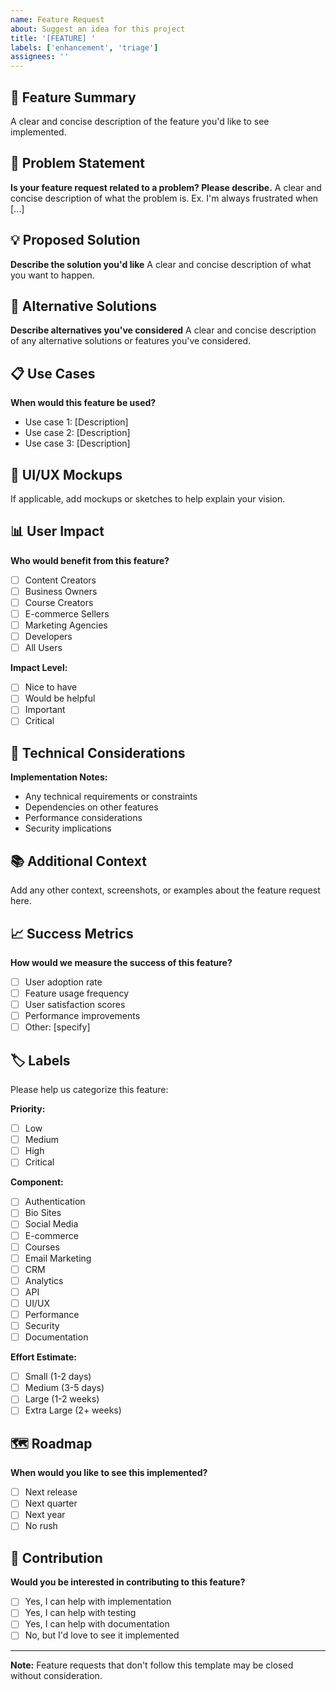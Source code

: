 ```yaml
---
name: Feature Request
about: Suggest an idea for this project
title: '[FEATURE] '
labels: ['enhancement', 'triage']
assignees: ''
---
```


## 🚀 Feature Summary

A clear and concise description of the feature you'd like to see implemented.

## 🎯 Problem Statement

**Is your feature request related to a problem? Please describe.**
A clear and concise description of what the problem is. Ex. I'm always frustrated when [...]

## 💡 Proposed Solution

**Describe the solution you'd like**
A clear and concise description of what you want to happen.

## 🔄 Alternative Solutions

**Describe alternatives you've considered**
A clear and concise description of any alternative solutions or features you've considered.

## 📋 Use Cases

**When would this feature be used?**
- Use case 1: [Description]
- Use case 2: [Description]
- Use case 3: [Description]

## 🎨 UI/UX Mockups

If applicable, add mockups or sketches to help explain your vision.

## 📊 User Impact

**Who would benefit from this feature?**
- [ ] Content Creators
- [ ] Business Owners
- [ ] Course Creators
- [ ] E-commerce Sellers
- [ ] Marketing Agencies
- [ ] Developers
- [ ] All Users

**Impact Level:**
- [ ] Nice to have
- [ ] Would be helpful
- [ ] Important
- [ ] Critical

## 🔧 Technical Considerations

**Implementation Notes:**
- Any technical requirements or constraints
- Dependencies on other features
- Performance considerations
- Security implications

## 📚 Additional Context

Add any other context, screenshots, or examples about the feature request here.

## 📈 Success Metrics

**How would we measure the success of this feature?**
- [ ] User adoption rate
- [ ] Feature usage frequency
- [ ] User satisfaction scores
- [ ] Performance improvements
- [ ] Other: [specify]

## 🏷️ Labels

Please help us categorize this feature:

**Priority:**
- [ ] Low
- [ ] Medium
- [ ] High
- [ ] Critical

**Component:**
- [ ] Authentication
- [ ] Bio Sites
- [ ] Social Media
- [ ] E-commerce
- [ ] Courses
- [ ] Email Marketing
- [ ] CRM
- [ ] Analytics
- [ ] API
- [ ] UI/UX
- [ ] Performance
- [ ] Security
- [ ] Documentation

**Effort Estimate:**
- [ ] Small (1-2 days)
- [ ] Medium (3-5 days)
- [ ] Large (1-2 weeks)
- [ ] Extra Large (2+ weeks)

## 🗺️ Roadmap

**When would you like to see this implemented?**
- [ ] Next release
- [ ] Next quarter
- [ ] Next year
- [ ] No rush

## 🤝 Contribution

**Would you be interested in contributing to this feature?**
- [ ] Yes, I can help with implementation
- [ ] Yes, I can help with testing
- [ ] Yes, I can help with documentation
- [ ] No, but I'd love to see it implemented

---

**Note:** Feature requests that don't follow this template may be closed without consideration.